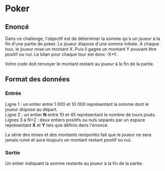 # Poker

## Enoncé

Dans ce challenge, l'objectif est de déterminer la somme qu'a un joueur à la fin d'une partie de poker. Le joueur dispose d'une somme initiale. À chaque tour, le joueur mise un montant X. Puis il gagne un montant Y pouvant être positif ou nul. Le bilan pour chaque tour est donc -X+Y.  
  
Votre code doit renvoyer le montant restant au joueur à la fin de la partie.

## Format des données

### Entrée
Ligne 1 : un entier entre 1 000 et 10 000 représentant la somme dont le joueur dispose au départ.  
Ligne 2 : un entier **N** entre 10 et 45 représentant le nombre de tours joués.  
Lignes 3 à N+2 : deux entiers positifs ou nuls séparés par un espace représentant **X** et **Y** tels que définis dans l'énoncé.  
  
La série des mises et des montants remportés fait que le joueur ne sera jamais ruiné et aura toujours un montant restant positif ou nul.

### Sortie
Un entier indiquant la somme restante au joueur à la fin de la partie.